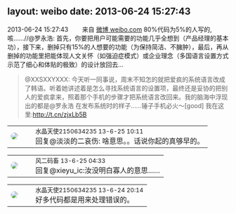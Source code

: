 layout: weibo
date: 2013-06-24 15:27:43
---
<meta name="referrer" content="no-referrer" />

2013-06-24 15:27:43  &nbsp;&nbsp;&nbsp;&nbsp;&nbsp;&nbsp; 来自 <a href="http://weibo.com/" rel="nofollow">微博 weibo.com</a>
80%代码为5%的人写的,咳……//@罗永浩: 首先，你要把用户可能需要的功能几乎全想到（产品经理的基本功），接下来，删掉只有15%的人想要的功能（为保持简洁、不臃肿），最后，再从删掉的功能里把能体现人文关怀（如强迫症模式）或企业理念（多国语言设置方式示范了细心和体贴的极致）的设计放回去...
>  @XXSXXYXXX: 今天听一同事说，周末不知怎的就把爱疯的系统语言改成了韩语。听着她讲述着是怎么寻找系统语言的设置项，最终还是妥协的把别人的爱疯拿来，照着那个手机的步骤才把系统语言改回来。我的脑海中浮现出的都是@罗永浩 在发布系统时的样子……锤子手机必火～[good] 我在这里:http://t.cn/zjxLb5B ​​​

<table style="width: 100%;">
  <tr>
    <td style="width: 40px;"><img style="border-radius:50%" src="https://tva1.sinaimg.cn/crop.0.0.80.80.50/803012fbjw8f6z12p78p3j2028028q2p.jpg?KID=imgbed,tva&Expires=1624466920&ssig=38jmlDdvJ8"></td>
    <td colspan="2"><small>水晶天使2150634235 13-6-25 10:11</small><br/>回复@淡淡的二哀伤: 啥意思。。话说你起的真够早的。</td>
  </tr>
</table>

<table style="width: 100%;">
  <tr>
    <td style="width: 40px;"><img style="border-radius:50%" src="https://tva3.sinaimg.cn/crop.0.0.639.639.50/6d2a6003jw8f3idy69w2gj20hs0hrt9g.jpg?KID=imgbed,tva&Expires=1624466920&ssig=xLG8W0aU9d"></td>
    <td colspan="2"><small>风二码畜 13-6-25 04:33</small><br/>回复@xieyu_ic:汝没明白寡人的意思……</td>
  </tr>
</table>

<table style="width: 100%;">
  <tr>
    <td style="width: 40px;"><img style="border-radius:50%" src="https://tva1.sinaimg.cn/crop.0.0.80.80.50/803012fbjw8f6z12p78p3j2028028q2p.jpg?KID=imgbed,tva&Expires=1624466920&ssig=38jmlDdvJ8"></td>
    <td colspan="2"><small>水晶天使2150634235 13-6-24 20:14</small><br/>好多代码都是用来处理错误的。</td>
  </tr>
</table>
